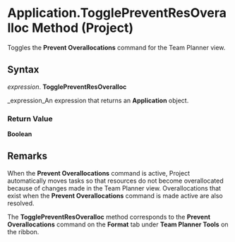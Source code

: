 
# Application.TogglePreventResOveralloc Method (Project)

Toggles the  **Prevent Overallocations** command for the Team Planner view.


## Syntax

 _expression_. **TogglePreventResOveralloc**

 _expression_An expression that returns an  **Application** object.


### Return Value

 **Boolean**


## Remarks

When the  **Prevent Overallocations** command is active, Project automatically moves tasks so that resources do not become overallocated because of changes made in the Team Planner view. Overallocations that exist when the **Prevent Overallocations** command is made active are also resolved.

The  **TogglePreventResOveralloc** method corresponds to the **Prevent Overallocations** command on the **Format** tab under **Team Planner Tools** on the ribbon.

